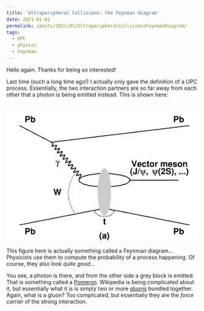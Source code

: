 ```yaml
---
title: 'Ultraperipheral Collisions: the Feynman diagram'
date: 2021-01-01
permalink: /posts/2021/01/UltraperipheralCollisionsFeynmanDiagram/
tags:
  - UPC
  - physics
  - Feynman
---
```


Hello again. Thanks for being so interested!

Last time (such a long time ago!) I actually only gave the definition of a UPC process. Essentially, the two interaction partners are so far away from each other that a photon is being emitted instead. This is shown here:

<!-- ![Typical UPC Feynman diagram](images/UPC/VectorMeson.png) -->
<br/><img src='/images/UPC/VectorMeson.png'>


This figure here is actually something called a Feynman diagram...
Physicists use them to compute the probability of a process happening.
Of course, they also *look quite good*...

You see, a photon is there, and from the other side a grey block is emitted. That is something called a [Pomeron](https://en.wikipedia.org/wiki/Pomeron). Wikipedia is being complicated about it, but essentially what it is is simply two or more [gluons](https://en.wikipedia.org/wiki/Gluon) bundled together. Again, what is a gluon? Too complicated, but essentially they are the *force carrier* of the strong interaction.
